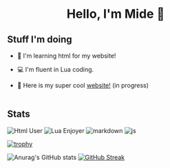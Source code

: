 <h1 align="center">Hello, I'm Mide 🙂
</h1>

## Stuff I'm doing

- 📙 I'm learning html for my website! 

- 💻 I'm fluent in Lua coding.

- 🚧 Here is my super cool [website!](https://crazygird.github.io) (in progress)
  </br>
  </br>
  
## Stats

<img src="https://img.shields.io/badge/Learning-Html-orange?logo=HTMl5" alt="Html User"> <img src="https://img.shields.io/badge/Lua-Enjoyer-blue?logo=lua" alt="Lua Enjoyer"> <img src="https://img.shields.io/badge/Knows-MarkDown-FFF?logo=markdown" alt="markdown"> <img src="https://img.shields.io/badge/Learning-JavaScript-blue/?logo=javascript&logoColor=warning&color=yellow" alt="js">

[![trophy](https://github-profile-trophy.vercel.app/?username=Crazygird)](https://github.com/ryo-ma/github-profile-trophy)

![Anurag's GitHub stats](https://github-readme-stats.vercel.app/api?username=Crazygird&show_icons=true&theme=dark) [![GitHub Streak](https://github-readme-streak-stats.herokuapp.com?user=Crazygird&theme=dark&hide_border=true&date_format=M%20j%5B%2C%20Y%5D)](https://git.io/streak-stats)
